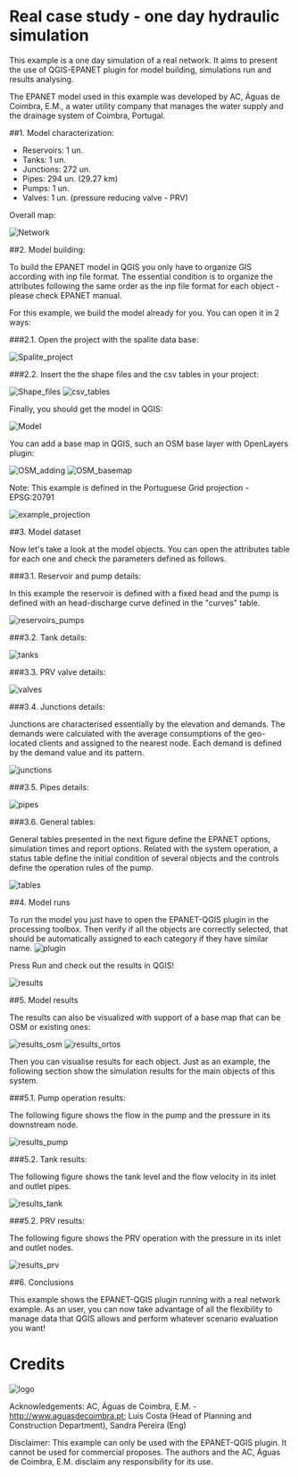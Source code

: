 Real case study - one day hydraulic simulation
========================================
This example is a one day simulation of a real network. It aims to present the use of QGIS-EPANET plugin for model building, simulations run and results analysing. 

The EPANET model used in this example was developed by AC, Águas de Coimbra, E.M., a water utility company that manages the water supply and the drainage system of Coimbra, Portugal.
 

##1. Model characterization:

- Reservoirs: 1 un. 
- Tanks: 1 un. 
- Junctions: 272 un. 
- Pipes: 294 un. (29.27 km) 
- Pumps: 1 un. 
- Valves: 1 un. (pressure reducing valve - PRV) 

 

Overall map: 

![Network](images/ac1.png)
 

##2. Model building: 

To build the EPANET model in QGIS you only have to organize GIS according with inp file format. The essential condition is to organize the attributes following the same order as the inp file format for each object - please check EPANET manual. 

For this example, we build the model already for you. You can open it in 2 ways: 


###2.1. Open the project with the spalite data base: 

![Spalite_project](images/ac2.png)
 

###2.2. Insert the the shape files and the csv tables in your project: 

![Shape_files](images/ac4.png)
![csv_tables](images/ac5.png)
 

Finally, you should get the model in QGIS:  

![Model](images/ac3.png)
 

You can add a base map in QGIS, such an OSM base layer with OpenLayers plugin: 

![OSM_adding](images/ac7.png)
![OSM_basemap](images/ac8.png)
 

Note: This example is defined in the Portuguese Grid projection - EPSG:20791  

![example_projection](images/ac6.png)
 

##3. Model dataset 

Now let's take a look at the model objects. You can open the attributes table for each one and check the parameters defined as follows. 


###3.1. Reservoir and pump details: 

In this example the reservoir is defined with a fixed head and the pump is defined with an head-discharge curve defined in the "curves" table. 

![reservoirs_pumps](images/ac9.png)
 

###3.2. Tank details: 

![tanks](images/ac10.png)
 

###3.3. PRV valve details: 

![valves](images/ac11.png)
 

###3.4. Junctions details: 

Junctions are characterised essentially by the elevation and demands. The demands were calculated with the average consumptions of the geo-located clients and assigned to the nearest node. Each demand is defined by the demand value and its pattern. 

![junctions](images/ac12.png)
 

###3.5. Pipes details: 

![pipes](images/ac13.png)
 

###3.6. General tables: 

General tables presented in the next figure define the EPANET options, simulation times and report options. Related with the system operation, a status table define the initial condition of several objects and the controls define the operation rules of the pump. 

![tables](images/ac14.png)
 

##4. Model runs 

To run the model you just have to open the EPANET-QGIS plugin in the processing toolbox. Then verify if all the objects are correctly selected, that should be automatically assigned to each category if they have similar name.
![plugin](images/ac15.png)
 

Press Run and check out the results in QGIS! 

![results](images/ac16.png)
 

##5. Model results 

The results can also be visualized with support of a base map that can be OSM or existing ones: 

![results_osm](images/ac17.png)
![results_ortos](images/ac18.png)
 

Then you can visualise results for each object. Just as an example, the following section show the simulation results for the main objects of this system. 

###5.1. Pump operation results: 

The following figure shows the flow in the pump and the pressure in its downstream node.  

![results_pump](images/ac19.png)
 

###5.2. Tank results: 

The following figure shows the tank level and the flow velocity in its inlet and outlet pipes. 
 
![results_tank](images/ac20.png)
 

###5.2. PRV results: 

The following figure shows the PRV operation with the pressure in its inlet and outlet nodes. 

![results_prv](images/ac21.png)
 

##6. Conclusions 

This example shows the EPANET-QGIS plugin running with a real network example. 
As an user, you can now take advantage of all the flexibility to manage data that QGIS allows and perform whatever scenario evaluation you want!
 

Credits
=======
![logo](http://www.aguasdecoimbra.pt/templates/aguascoimbra/logo.png) 

Acknowledgements: AC, Águas de Coimbra, E.M. - http://www.aguasdecoimbra.pt; Luis Costa (Head of Planning and Construction Department), Sandra Pereira (Eng) 

Disclaimer: This example can only be used with the EPANET-QGIS plugin. It cannot be used for commercial proposes. The authors and the AC, Águas de Coimbra, E.M. disclaim any responsibility for its use.
